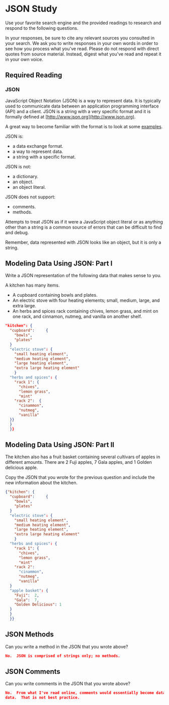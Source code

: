 # JSON Study

Use your favorite search engine and the provided readings to research and
respond to the following questions.

In your responses, be sure to cite any relevant sources you consulted in your
search. We ask you to write responses in your own words in order to see how you
process what you've read. Please do not respond with direct quotes from source
material. Instead, digest what you've read and repeat it in your own voice.

## Required Reading

### JSON

JavaScript Object Notation (JSON) is a way to represent data. It is typically used to communicate data
between an application programming interface (API) and a client. JSON is a string with a very specific format and it is formally defined at [http://www.json.org](http://www.json.org).

A great way to become familiar with the format is to look at some [examples](http://www.json.org/example.html).

JSON is:
-   a data exchange format.
-   a way to represent data.
-   a string with a specific format.

JSON is not:
-   a dictionary.
-   an object.
-   an object literal.

JSON does not support:
-   comments.
-   methods.

Attempts to treat JSON as if it were a JavaScript object literal or as anything
other than a string is a common source of errors that can be difficult to find
and debug.

Remember, data represented with JSON looks like an object, but it is only a
string.

## Modeling Data Using JSON: Part I

Write a JSON representation of the following data that makes sense to you.

A kitchen has many items.
-   A cupboard containing bowls and plates.
-   An electric stove with four heating elements; small, medium, large, and
    extra large.
-   An herbs and spices rack containing chives, lemon grass, and mint on one
    rack, and cinnamon, nutmeg, and vanilla on another shelf.

```json
"kitchen": {
  "cupboard":     {
    "bowls",
    "plates"
  }
  "electric stove": {
    "small heating element",
    "medium heating element",
    "large heating element",
    "extra large heating element"
    }
  "herbs and spices": {
    "rack 1": {
      "chives",
      "lemon grass",
      "mint"
    "rack 2":  {
      "cinammon",
      "nutmeg",
      "vanilla"
  }}
  }
  }}
```

## Modeling Data Using JSON: Part II

The kitchen also has a fruit basket containing several cultivars of apples in
different amounts. There are 2 Fuji apples, 7 Gala apples, and 1 Golden
delicious apple.

Copy the JSON that you wrote for the previous question and include the new information about the kitchen.

```json
{"kitchen": {
  "cupboard":     {
    "bowls",
    "plates"
  }
  "electric stove": {
    "small heating element",
    "medium heating element",
    "large heating element",
    "extra large heating element"
    }
  "herbs and spices": {
    "rack 1": {
      "chives",
      "lemon grass",
      "mint"
    "rack 2":
      "cinammon",
      "nutmeg",
      "vanilla"
  }
  "apple basket": {
    "Fuji":  2,
    "Gala":  7,
    "Golden Delicious": 1
  }
  }
  }}
```

## JSON Methods

Can you write a method in the JSON that you wrote above?

```json
No.  JSON is comprised of strings only; no methods.
```

## JSON Comments

Can you write comments in the JSON that you wrote above?

```json
No.  From what I've read online, comments would essentially become data
data.  That is not best practice.
```
